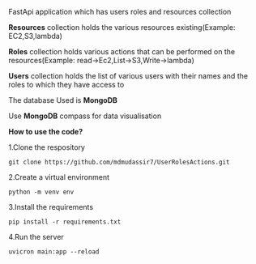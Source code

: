 FastApi application which has users roles and resources collection

**Resources** collection holds the various resources existing(Example: EC2,S3,lambda)

**Roles** collection holds various actions that can be performed on the resources(Example: read->Ec2,List->S3,Write->lambda)

**Users** collection holds the list of various users with their names and the roles to which they have access to

The database Used is **MongoDB**

Use **MongoDB** compass for data visualisation

**How to use the code?**

1.Clone the respository
```
git clone https://github.com/mdmudassir7/UserRolesActions.git
```
2.Create a virtual environment
```
python -m venv env
```
3.Install the requirements
```
pip install -r requirements.txt
```
4.Run the server
```
uvicron main:app --reload
```